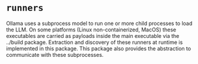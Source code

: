 # `runners`

Ollama uses a subprocess model to run one or more child processes to load the LLM.  On some platforms (Linux non-containerized, MacOS) these executables are carried as payloads inside the main executable via the ../build package.  Extraction and discovery of these runners at runtime is implemented in this package.  This package also provides the abstraction to communicate with these subprocesses. 
